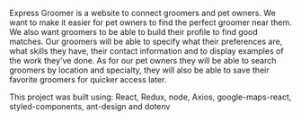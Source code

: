 Express Groomer is a website to connect groomers and pet owners. We want to make it easier for pet owners to find the perfect groomer near them. We also want groomers to be able to build their profile to find good matches. Our groomers will be able to specify what their preferences are, what skills they have, their contact information and to display examples of the work they've done. As for our pet owners they will be able to search groomers by location and specialty, they will also be able to save their favorite groomers for quicker access later.

This project was built using:
React, Redux, node, Axios, google-maps-react, styled-components, ant-design and dotenv

